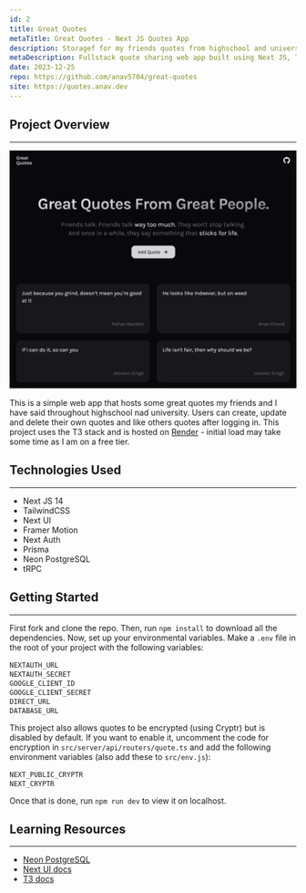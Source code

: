 ```yaml
---
id: 2
title: Great Quotes
metaTitle: Great Quotes - Next JS Quotes App
description: Storagef for my friends quotes from highschool and university.
metaDescription: Fullstack quote sharing web app built using Next JS, TailwindCSS, Prisma & Drizzle and Postgres (Neon) with the frontend and backend hosted on Vercel.
date: 2023-12-25
repo: https://github.com/anav5704/great-quotes
site: https://quotes.anav.dev
---
```


## Project Overview

---

![Great Quotes Demo](./images/great-quotes-demo.webp)

This is a simple web app that hosts some great quotes my friends and I have said throughout highschool nad university. Users can create, update and delete their own quotes and like others quotes after logging in. This project uses the T3 stack and is hosted on [Render](https://render.com) - initial load may take some time as I am on a free tier.

## Technologies Used

---

-   Next JS 14
-   TailwindCSS
-   Next UI
-   Framer Motion
-   Next Auth
-   Prisma
-   Neon PostgreSQL
-   tRPC

## Getting Started

---

First fork and clone the repo. Then, run `npm install` to download all the dependencies. Now, set up your environmental variables. Make a `.env` file in the root of your project with the following variables:

```
NEXTAUTH_URL
NEXTAUTH_SECRET
GOOGLE_CLIENT_ID
GOOGLE_CLIENT_SECRET
DIRECT_URL
DATABASE_URL
```

This project also allows quotes to be encrypted (using Cryptr) but is disabled by default. If you want to enable it, uncomment the code for encryption in `src/server/api/routers/quote.ts` and add the following environment variables (also add these to `src/env.js`):

```
NEXT_PUBLIC_CRYPTR
NEXT_CRYPTR
```

Once that is done, run `npm run dev` to view it on localhost.

## Learning Resources

---

-   [Neon PostgreSQL](https://neon.tech/)
-   [Next UI docs](https://www.youtube.com/watch?v=Kz0srrlecRQ&t=719s)
-   [T3 docs](https://t3.gg/)
